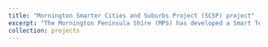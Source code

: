 ```yaml
---
title: "Mornington Smarter Cities and Suburbs Project (SCSP) project"
excerpt: "The Mornington Peninsula Shire (MPS) has developed a Smart Technology project to address growing demand on parking and amenity facilities in towns particularly with high tourist attraction. There is an increasing pressure to understand the volume of pedestrians, public transport users, and road users (in particular, private vehicle drivers) throughout the major townships in MPS and meet the increasing demand . The ability to model future scenarios will provide a basis to plan infrastructure, provide better routing recommendations, and to assist the planning of events throughout the Shire . Latest smart technology has been sourced along with high - level expertise to develop the necessary systems to gather and translate data into productive outcomes to provide better service s to the community and tourists. The targeted parking and amenities in the high demand towns have varying operations that need specific sensor types to provide the required data. Consequently, the sensor s will require the development and implementation of a tailored system to gather the data and provide information for the community, visitors , Council service teams and planners. This project will allow the Shire to demonstrate the use of smart technologies to improve liveability of busy towns and to enable informed decision making . This will lead to the replication and scaling up of the systems for other towns with high demand pressures throughout the Shire and other councils. <br/><img src='/images/profile.jpg'>"
collection: projects
---
```

